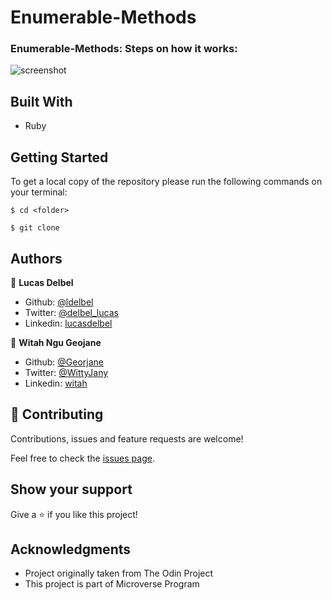 # Enumerable-Methods


### Enumerable-Methods: Steps on how it works:

![screenshot]()

## Built With

- Ruby

## Getting Started

To get a local copy of the repository please run the following commands on your terminal:

```
$ cd <folder>
```

```
$ git clone 
```

## Authors

👤 **Lucas Delbel**

- Github: [@ldelbel](https://github.com/ldelbel)
- Twitter: [@delbel_lucas](https://twitter.com/delbel_lucas)
- Linkedin: [lucasdelbel](https://www.linkedin.com/in/lucasdelbel/)

👤 **Witah Ngu Geojane**

- Github: [@Georjane](https://github.com/Georjane)
- Twitter: [@WittyJany](https://twitter.com/WittyJany)
- Linkedin: [witah](https://www.linkedin.com/in/witah-georjane-74b8bb184)

## 🤝 Contributing

Contributions, issues and feature requests are welcome!

Feel free to check the [issues page]().


## Show your support

Give a ⭐️ if you like this project!


## Acknowledgments

- Project originally taken from The Odin Project
- This project is part of Microverse Program
